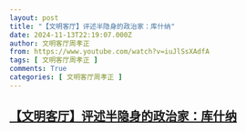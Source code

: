 ```yaml
---
layout: post
title: "【文明客厅】评述半隐身的政治家：库什纳"
date: 2024-11-13T22:19:07.000Z
author: 文明客厅周孝正
from: https://www.youtube.com/watch?v=iuJlSsXAdfA
tags: [ 文明客厅周孝正 ]
comments: True
categories: [ 文明客厅周孝正 ]
---
```

<!--1731536347000-->
[【文明客厅】评述半隐身的政治家：库什纳](https://www.youtube.com/watch?v=iuJlSsXAdfA)
------

<div>

</div>
